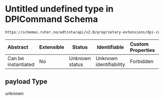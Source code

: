 # Untitled undefined type in DPICommand Schema

```txt
https://schemas.ruter.no/adt/ota/api/v2.0/proprietary-extensions/dpi-command.json#/examples/0/payload
```




| Abstract            | Extensible | Status         | Identifiable            | Custom Properties | Additional Properties | Access Restrictions | Defined In                                                                                        |
| :------------------ | ---------- | -------------- | ----------------------- | :---------------- | --------------------- | ------------------- | ------------------------------------------------------------------------------------------------- |
| Can be instantiated | No         | Unknown status | Unknown identifiability | Forbidden         | Allowed               | none                | [dpi-command.json\*](../../schema/proprietary-extensions/dpi-command.json "open original schema") |

## payload Type

unknown
